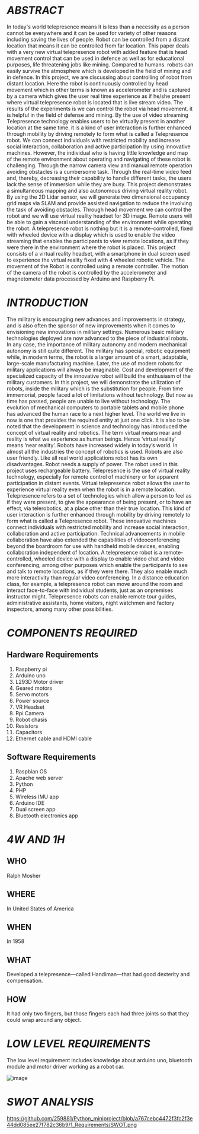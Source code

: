 # ***ABSTRACT***

In today's world telepresence means it is less than a necessity as a person cannot be
everywhere and it can be used for variety of other reasons including saving the lives of
people. Robot can be controlled from a distant location that means it can be controlled from
far location. This paper deals with a very new virtual telepresence robot with added feature
that is head movement control that can be used in defence as well as for educational purposes,
life threatening jobs like mining. Compared to humans. robots can easily survive the
atmosphere which is developed in the field of mining and in defence. In this project, we are
discussing about controlling of robot from distant location. Here the robot is continuously
controlled by head movement which in other terms is known as accelerometer and is captured
by a camera which gives the user real time experience as if he/she present where virtual
telepresence robot is located that is live stream video. The results of the experiments is we can
control the robot via head movement. it is helpful in the field of defense and mining.
By the use of video streaming Telepresence technology enables users to be virtually
present in another location at the same time. it is a kind of user interaction is further enhanced
through mobility by driving remotely to form what is called a Telepresence robot. We can
connect individuals with restricted mobility and increase social interaction, collaboration and
active participation by using innovative machines. However, the individual who is having
little knowledge and map of the remote environment about operating and navigating of these
robot is challenging. Through the narrow camera view and manual remote operation avoiding
obstacles is a cumbersome task. Through the real-time video feed and, thereby, decreasing
their capability to handle different tasks, the users lack the sense of immersion while they are
busy. This project demonstrates a simultaneous mapping and also autonomous driving virtual
reality robot. By using the 2D Lidar sensor, we will generate two dimensional occupancy grid
maps via SLAM and provide assisted navigation to reduce the involving the task of avoiding
obstacles. Through head movement we can control the robot and we will use virtual reality
headset for 3D image. Remote users will be able to gain a visceral understanding of the
environment while operating the robot.
A telepresence robot is nothing but it is a remote-controlled, fixed with wheeled
device with a display which is used to enable the video streaming that enables the participants
to view remote locations, as if they were there in the environment where the robot is placed.
This project consists of a virtual reality headset, with a smartphone in dual screen used to
experience the virtual reality fixed with 4 wheeled robotic vehicle. The movement of the
Robot is controlled using a remote controller. The motion of the camera of the robot is
controlled by the accelerometer and magnetometer data processed by Arduino and Raspberry
Pi.

# ***INTRODUCTION***

The military is encouraging new advances and improvements in strategy, and is also
often the sponsor of new improvements when it comes to envisioning new innovations
in military settings. Numerous basic military technologies deployed are now advanced
to the piece of industrial robots. In any case, the importance of military autonomy and
modern mechanical autonomy is still quite different. The military has special, robotic
equipment while, in modern terms, the robot is a larger amount of a smart, adaptable,
large-scale manufacturing machine. Later, the use of modern robots for military
applications will always be imaginable. Cost and development of the specialized
capacity of the innovative robot will build the enthusiasm of the military customers. In
this project, we will demonstrate the utilization of robots, inside the military which is
the substitution for people.
From time immemorial, people faced a lot of limitations without technology. But
now as time has passed, people are unable to live without technology. The evolution of
mechanical computers to portable tablets and mobile phone has advanced the human
race to a next higher level. The world we live in now is one that provides the required
entity at just one click. It is also to be noted that the development in science and
technology has introduced the concept of virtual reality and robotics. The term virtual
means near and reality is what we experience as human beings. Hence ‘virtual reality’
means ‘near reality’. Robots have increased widely in today’s world. In almost all the
industries the concept of robotics is used. Robots are also user friendly. Like all real
world applications robot has its own disadvantages. Robot needs a supply of power.
The robot used in this project uses rechargeable battery. Telepresence is the use of
virtual reality technology, especially for remote control of machinery or for apparent
participation in distant events. Virtual telepresence robot allows the user to experience
virtual reality even when the robot is in a remote location.
Telepresence refers to a set of technologies which allow a person to feel as if they
were present, to give the appearance of being present, or to have an effect, via
telerobotics, at a place other than their true location. This kind of user interaction is
further enhanced through mobility by driving remotely to form what is called a
Telepresence robot. These innovative machines connect individuals with restricted
mobility and increase social interaction, collaboration and active participation.
Technical advancements in mobile collaboration have also extended the capabilities of
videoconferencing beyond the boardroom for use with handheld mobile devices,
enabling collaboration independent of location.
A telepresence robot is a remote-controlled, wheeled device with a display to enable
video chat and video conferencing, among other purposes which enable the participants
to see and talk to remote locations, as if they were there. They also enable much more
interactivity than regular video conferencing. In a distance education class, for
example, a telepresence robot can move around the room and interact face-to-face with
individual students, just as an onpremises instructor might. Telepresence robots can
enable remote tour guides, administrative assistants, home visitors, night watchmen and
factory inspectors, among many other possibilities.

# ***COMPONENTS REQUIRED***

## Hardware Requirements ##

1. Raspberry pi
2. Arduino uno
3. L293D Motor driver
4. Geared motors
5. Servo motors
6. Power source
7. VR Headset
8. Rpi Camera
9. Robot chasis
10. Resistors
11. Capacitors
12. Ethernet cable and HDMI cable

## Software Requirements ##

1. Raspbian OS
2. Apache web server
3. Python
4. PHP
5. Wireless IMU app
6. Arduino IDE
7. Dual screen app
8. Bluetooth electronics app



# ***4W AND 1H***

## WHO ##
Ralph Mosher

## WHERE ##
In United States of America
  
## WHEN ##
In 1958

## WHAT ##
Developed a telepresence—called Handiman—that had good dexterity and compensation. 

## HOW ##
It had only two fingers, but those fingers each had three joints so that they could wrap around any object.



# ***LOW LEVEL REQUIREMENTS***
The low level requirement includes knowledge about arduino uno, bluetooth module and motor driver working as a robot car.

![image](https://circuitdigest.com/sites/default/files/inlineimages/block%20diagram_1.PNG)

# ***SWOT ANALYSIS***
https://github.com/259881/Python_miniproject/blob/a767cebc4472f3fc2f3e44dd085ee27f782c36b9/1_Requirements/SWOT.png

